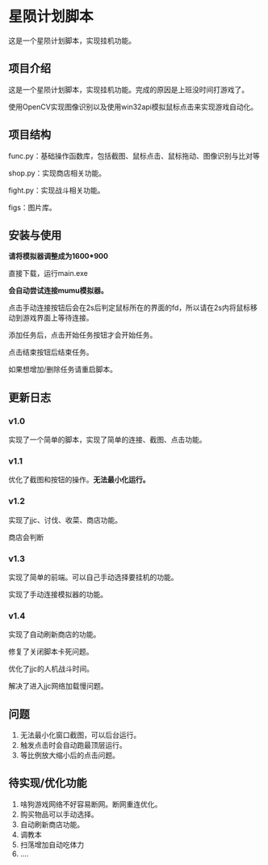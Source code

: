 # 星陨计划脚本

这是一个星陨计划脚本，实现挂机功能。



## 项目介绍

这是一个星陨计划脚本，实现挂机功能。完成的原因是上班没时间打游戏了。

使用OpenCV实现图像识别以及使用win32api模拟鼠标点击来实现游戏自动化。



## 项目结构

func.py：基础操作函数库，包括截图、鼠标点击、鼠标拖动、图像识别与比对等

shop.py：实现商店相关功能。

fight.py：实现战斗相关功能。

figs：图片库。



## 安装与使用

**请将模拟器调整成为1600*900**

直接下载，运行main.exe

**会自动尝试连接mumu模拟器。**

点击手动连接按钮后会在2s后判定鼠标所在的界面的fd，所以请在2s内将鼠标移动到游戏界面上等待连接。

添加任务后，点击开始任务按钮才会开始任务。

点击结束按钮后结束任务。

如果想增加/删除任务请重启脚本。



## 更新日志

### v1.0

实现了一个简单的脚本，实现了简单的连接、截图、点击功能。

### v1.1

优化了截图和按钮的操作。**无法最小化运行。**

### v1.2

实现了jjc、讨伐、收菜、商店功能。

商店会判断

### v1.3

实现了简单的前端。可以自己手动选择要挂机的功能。

实现了手动连接模拟器的功能。

### v1.4

实现了自动刷新商店的功能。

修复了关闭脚本卡死问题。

优化了jjc的人机战斗时间。

解决了进入jjc网络加载慢问题。



## 问题

1. 无法最小化窗口截图，可以后台运行。
2. 触发点击时会自动跑最顶层运行。
3. 等比例放大缩小后的点击问题。



## 待实现/优化功能

1. 啥狗游戏网络不好容易断网。断网重连优化。
2. 购买物品可以手动选择。
3. 自动刷新商店功能。
4. 调教本
5. 扫荡增加自动吃体力
6. ....

